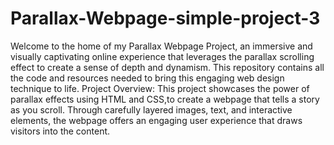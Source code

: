 # Parallax-Webpage-simple-project-3
 Welcome to the home of my Parallax Webpage Project, an immersive and visually captivating online experience that leverages the parallax scrolling effect to create a sense of depth and dynamism. This repository contains all the code and resources needed to bring this engaging web design technique to life.  Project Overview: This project showcases the power of parallax effects using HTML and CSS,to create a webpage that tells a story as you scroll. Through carefully layered images, text, and interactive elements, the webpage offers an engaging user experience that draws visitors into the content.
